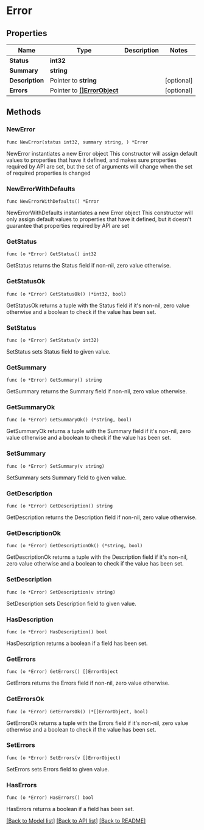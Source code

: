 # Error

## Properties

Name | Type | Description | Notes
------------ | ------------- | ------------- | -------------
**Status** | **int32** |  | 
**Summary** | **string** |  | 
**Description** | Pointer to **string** |  | [optional] 
**Errors** | Pointer to [**[]ErrorObject**](ErrorObject.md) |  | [optional] 

## Methods

### NewError

`func NewError(status int32, summary string, ) *Error`

NewError instantiates a new Error object
This constructor will assign default values to properties that have it defined,
and makes sure properties required by API are set, but the set of arguments
will change when the set of required properties is changed

### NewErrorWithDefaults

`func NewErrorWithDefaults() *Error`

NewErrorWithDefaults instantiates a new Error object
This constructor will only assign default values to properties that have it defined,
but it doesn't guarantee that properties required by API are set

### GetStatus

`func (o *Error) GetStatus() int32`

GetStatus returns the Status field if non-nil, zero value otherwise.

### GetStatusOk

`func (o *Error) GetStatusOk() (*int32, bool)`

GetStatusOk returns a tuple with the Status field if it's non-nil, zero value otherwise
and a boolean to check if the value has been set.

### SetStatus

`func (o *Error) SetStatus(v int32)`

SetStatus sets Status field to given value.


### GetSummary

`func (o *Error) GetSummary() string`

GetSummary returns the Summary field if non-nil, zero value otherwise.

### GetSummaryOk

`func (o *Error) GetSummaryOk() (*string, bool)`

GetSummaryOk returns a tuple with the Summary field if it's non-nil, zero value otherwise
and a boolean to check if the value has been set.

### SetSummary

`func (o *Error) SetSummary(v string)`

SetSummary sets Summary field to given value.


### GetDescription

`func (o *Error) GetDescription() string`

GetDescription returns the Description field if non-nil, zero value otherwise.

### GetDescriptionOk

`func (o *Error) GetDescriptionOk() (*string, bool)`

GetDescriptionOk returns a tuple with the Description field if it's non-nil, zero value otherwise
and a boolean to check if the value has been set.

### SetDescription

`func (o *Error) SetDescription(v string)`

SetDescription sets Description field to given value.

### HasDescription

`func (o *Error) HasDescription() bool`

HasDescription returns a boolean if a field has been set.

### GetErrors

`func (o *Error) GetErrors() []ErrorObject`

GetErrors returns the Errors field if non-nil, zero value otherwise.

### GetErrorsOk

`func (o *Error) GetErrorsOk() (*[]ErrorObject, bool)`

GetErrorsOk returns a tuple with the Errors field if it's non-nil, zero value otherwise
and a boolean to check if the value has been set.

### SetErrors

`func (o *Error) SetErrors(v []ErrorObject)`

SetErrors sets Errors field to given value.

### HasErrors

`func (o *Error) HasErrors() bool`

HasErrors returns a boolean if a field has been set.


[[Back to Model list]](../README.md#documentation-for-models) [[Back to API list]](../README.md#documentation-for-api-endpoints) [[Back to README]](../README.md)


